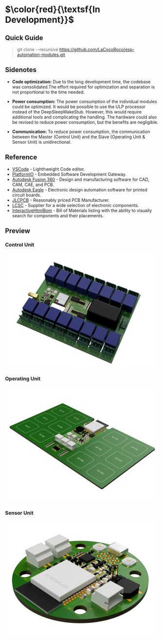 # $\color{red}{\textsf{In Development}}$

## Quick Guide

> git clone --recursive https://github.com/LaCocoRoco/esp-automation-modules.git

## Sidenotes

- **Code optimization:** Due to the long development time, the codebase was consolidated.The effort required for optimization and separation is not proportional to the time needed.

- **Power consumption:** The power consumption of the individual modules could be optimized. It would be possible to use the ULP processor instead of the DeepSleepWakeStub. However, this would require additional tools and complicating the handling. The hardware could also be revised to reduce power consumption, but the benefits are negligible.

- **Communication:** To reduce power consumption, the communication between the Master (Control Unit) and the Slave (Operating Unit & Sensor Unit) is unidirectional.

## Reference

- [VSCode](https://code.visualstudio.com/) - Lighthweight Code editor.
- [PlatformIO](https://platformio.org/) - Embedded Software Development Gateway.
- [Autodesk Fusion 360](https://www.autodesk.com/products/fusion-360) - Design and manufacturing software for CAD, CAM, CAE, and PCB.
- [Autodesk Eagle](https://www.autodesk.com/products/eagle) - Electronic design automation software for printed circuit boards.
- [JLCPCB](https://jlcpcb.com/) - Reasonably priced PCB Manufacturer.
- [LCSC](https://www.lcsc.com/) - Supplier for a wide selection of electronic components.
- [InteractiveHtmlBom](https://github.com/openscopeproject/InteractiveHtmlBom) - Bill of Materials listing with the ability to visually search for components and their placements.

## Preview

### Control Unit

![function_graphic](https://github.com/LaCocoRoco/esp-module-cu/blob/main/images/esp-module-cu-pcb.png)

### Operating Unit

![function_graphic](https://github.com/LaCocoRoco/esp-module-ou/blob/main/images/esp-module-ou-pcb.png)

### Sensor Unit

![function_graphic](https://github.com/LaCocoRoco/esp-module-su/blob/main/images/esp-module-su-pcb.png)
